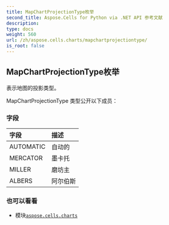 ```yaml
---
title: MapChartProjectionType枚举
second_title: Aspose.Cells for Python via .NET API 参考文献
description:
type: docs
weight: 560
url: /zh/aspose.cells.charts/mapchartprojectiontype/
is_root: false
---
```

## MapChartProjectionType枚举
表示地图的投影类型。



MapChartProjectionType 类型公开以下成员：

### 字段
|字段|描述|
| :- | :- |
| AUTOMATIC |自动的|
| MERCATOR |墨卡托|
| MILLER |磨坊主|
| ALBERS |阿尔伯斯|



### 也可以看看
* 模块[`aspose.cells.charts`](..)

